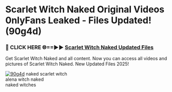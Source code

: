 # Scarlet Witch Naked Original Videos 0nlyFans Leaked - Files Updated! (90g4d)

<h3>🔴 CLICK HERE 🌐==►► <a href="https://tinyurl.com/up5wt9bj" rel="nofollow">Scarlet Witch Naked Updated Files</a></h3>

Get Scarlet Witch Naked and all content. Now you can access all videos and pictures of Scarlet Witch Naked. New Updated Files 2025!

[![90g4d](https://i.imgur.com/ABiUzMV.gif)](https://tinyurl.com/up5wt9bj)
naked scarlet witch<br>
alena witch naked<br>
naked witches